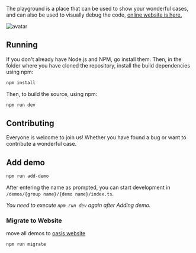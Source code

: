 The playground is a place that can be used to show your wonderful cases, and can also be used to visually debug the code, [online website is here.](https://oasis-engine.github.io/0.3/playground/index.html)

![avatar](https://gw.alipayobjects.com/mdn/rms_d27172/afts/img/A*f1pVTpPvzA8AAAAAAAAAAAAAARQnAQ)

## Running

If you don't already have Node.js and NPM, go install them. Then, in the folder where you have cloned the repository, install the build dependencies using npm:

```sh
npm install
```

Then, to build the source, using npm:

```sh
npm run dev
```

## Contributing

Everyone is welcome to join us! Whether you have found a bug or want to contribute a wonderful case.

## Add demo

```sh
npm run add-demo
```

After entering the name as prompted, you can start development in `/demos/{group name}/{demo name}/index.ts`.

_You need to execute `npm run dev` again after Adding demo._

### Migrate to Website

move all demos to [oasis website](https://oasisengine.cn/)

```sh
npm run migrate
```
